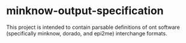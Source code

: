 # minknow-output-specification

This project is intended to contain parsable definitions of ont software (specifically minknow, dorado, and epi2me) interchange formats.

